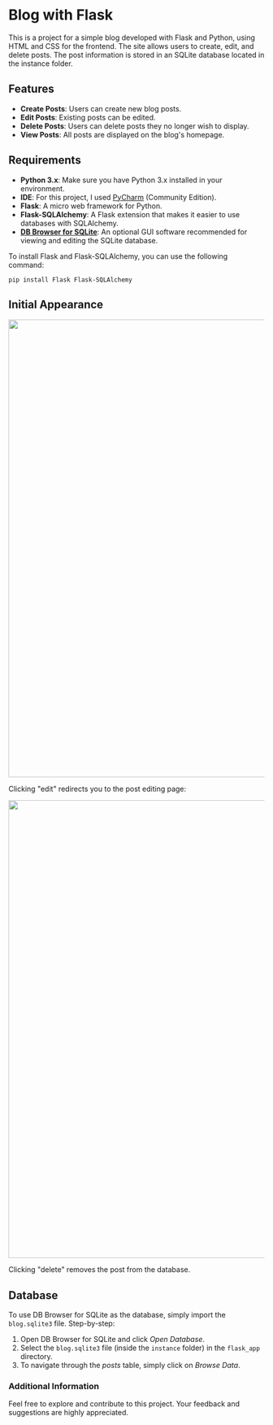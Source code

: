 # Blog with Flask
This is a project for a simple blog developed with Flask and Python, using HTML and CSS for the frontend. The site allows users to create, edit, and delete posts. The post information is stored in an SQLite database located in the instance folder.

## Features
- **Create Posts**: Users can create new blog posts.
- **Edit Posts**: Existing posts can be edited.
- **Delete Posts**: Users can delete posts they no longer wish to display.
- **View Posts**: All posts are displayed on the blog's homepage.

## Requirements
- **Python 3.x**: Make sure you have Python 3.x installed in your environment.
- **IDE**: For this project, I used <a href="https://www.jetbrains.com/pycharm/download/?section=windows">PyCharm</a> (Community Edition).
- **Flask**: A micro web framework for Python.
- **Flask-SQLAlchemy**: A Flask extension that makes it easier to use databases with SQLAlchemy.
- <a href="https://sqlitebrowser.org/dl/">**DB Browser for SQLite**</a>: An optional GUI software recommended for viewing and editing the SQLite database.

To install Flask and Flask-SQLAlchemy, you can use the following command:

`pip install Flask Flask-SQLAlchemy`

## Initial Appearance
<p align="center">
<img src="https://github.com/user-attachments/assets/dd59f869-5fe9-4523-8344-fd76c1c71433" alt="" width="900">
</p>

Clicking "edit" redirects you to the post editing page:
<p align="center">
<img src="https://github.com/user-attachments/assets/c64493db-3d31-4a38-b7f1-20898d957c2b" alt="" width="900">
</p>

Clicking "delete" removes the post from the database.

## Database

To use DB Browser for SQLite as the database, simply import the `blog.sqlite3` file. Step-by-step:

1. Open DB Browser for SQLite and click _Open Database_.
2. Select the `blog.sqlite3` file (inside the `instance` folder) in the `flask_app` directory.
3. To navigate through the _posts_ table, simply click on _Browse Data_.

### Additional Information
Feel free to explore and contribute to this project. Your feedback and suggestions are highly appreciated.

